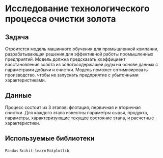 # Исследование технологического процесса очистки золота

## Задача

Строитстся модель машинного обучения для промышленной компании, разрабатывающая решения для эффективной работы промышленных предприятий. Модель должна предсказать коэффициент восстановления золота из золотосодержащей руды на основе данных с параметрами добычи и очистки. Модель поможет оптимизировать производство, чтобы не запускать предприятие с убыточными характеристиками.


## Данные

Процесс состоит из 3 этапов: флотация, первичная и вторичная очистки. Для каждого этапа известны параметры сырья, продукта, параметры, характеризующие текущее состояние этапа, и расчетные характеристики.


## Используемые библиотеки

`Pandas`  `Scikit-learn`  `Matplotlib`
